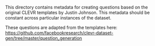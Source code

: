This directory contains metadata for creating questions based on the original CLEVR templates by Justin Johnson. This metadata should be constant across particular instances of the dataset.

These questions are adapted from the templates here: https://github.com/facebookresearch/clevr-dataset-gen/tree/master/question_generation 
